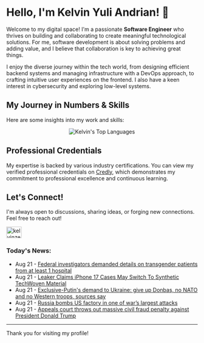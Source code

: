 # Hello, I'm Kelvin Yuli Andrian! 👋

Welcome to my digital space! I'm a passionate **Software Engineer** who thrives on building and collaborating to create meaningful technological solutions. For me, software development is about solving problems and adding value, and I believe that collaboration is key to achieving great things.

I enjoy the diverse journey within the tech world, from designing efficient backend systems and managing infrastructure with a DevOps approach, to crafting intuitive user experiences on the frontend. I also have a keen interest in cybersecurity and exploring low-level systems.

## My Journey in Numbers & Skills

Here are some insights into my work and skills:

<p align="center">
  <img src="https://github-readme-stats.vercel.app/api/top-langs/?username=kelvinzer0&layout=compact&theme=radical" alt="Kelvin's Top Languages" />
</p>

## Professional Credentials

My expertise is backed by various industry certifications. You can view my verified professional credentials on [Credly](https://www.credly.com/users/kelvin-yuli-andrian/badges), which demonstrates my commitment to professional excellence and continuous learning.

## Let's Connect!

I'm always open to discussions, sharing ideas, or forging new connections. Feel free to reach out!

<p align="left">
    <a href="https://linkedin.com/in/kelvinzero" target="blank"><img align="center" src="https://cdn.jsdelivr.net/npm/simple-icons@3.0.1/icons/linkedin.svg" alt="kelvinzero" height="30" width="40" /></a>
</p>

### Today's News:

<!-- feed start -->
- Aug 21 - [Federal investigators demanded details on transgender patients from at least 1 hospital](https://www.yahoo.com/news/articles/federal-investigators-demanded-details-transgender-170035617.html)
- Aug 21 - [Leaker Claims iPhone 17 Cases May Switch To Synthetic TechWoven Material](https://tech.yahoo.com/phones/articles/leaker-claims-iphone-17-cases-160000776.html)
- Aug 21 - [Exclusive-Putin's demand to Ukraine: give up Donbas, no NATO and no Western troops, sources say](https://www.yahoo.com/news/articles/exclusive-putins-demand-ukraine-donbas-150626626.html)
- Aug 21 - [Russia bombs US factory in one of war’s largest attacks](https://www.yahoo.com/news/articles/russia-bombs-us-factory-one-104750986.html)
- Aug 21 - [Appeals court throws out massive civil fraud penalty against President Donald Trump](https://www.yahoo.com/news/articles/appeals-court-throws-massive-civil-144304109.html)
<!-- feed end -->

---

Thank you for visiting my profile!
